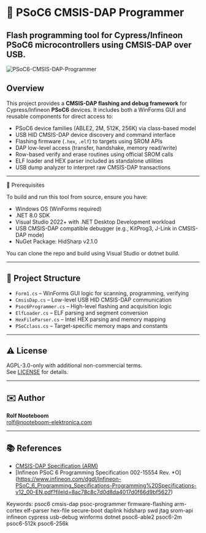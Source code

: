 # 🔧 PSoC6 CMSIS-DAP Programmer

**Flash programming tool for Cypress/Infineon PSoC6 microcontrollers using CMSIS-DAP over USB.**
---
![PSoC6-CMSIS-DAP-Programmer](https://github.com/user-attachments/assets/7db99db2-0286-4bb8-9c06-6bc19e5de43a)


## Overview

This project provides a **CMSIS-DAP flashing and debug framework** for Cypress/Infineon **PSoC6** devices. It includes both a WinForms GUI and reusable components for direct access to:

- PSoC6 device families (ABLE2, 2M, 512K, 256K) via class-based model  
- USB HID CMSIS-DAP device discovery and command interface  
- Flashing firmware (`.hex`, `.elf`) to targets using SROM APIs  
- DAP low-level access (transfer, handshake, memory read/write)  
- Row-based verify and erase routines using official SROM calls  
- ELF loader and HEX parser included as standalone utilities  
- USB dump analyzer to interpret raw CMSIS-DAP transactions  

---

🔧 Prerequisites

To build and run this tool from source, ensure you have:
  - Windows OS (WinForms required)
  - .NET 8.0 SDK
  - Visual Studio 2022+ with .NET Desktop Development workload
  - USB CMSIS-DAP compatible debugger (e.g., KitProg3, J-Link in CMSIS-DAP mode)
  - NuGet Package: HidSharp v2.1.0

You can clone the repo and build using Visual Studio or dotnet build.

---

## 📁 Project Structure

- `Form1.cs` – WinForms GUI logic for scanning, programming, verifying
- `CmsisDap.cs` – Low-level USB HID CMSIS-DAP communication
- `Psoc6Programmer.cs` – High-level flashing and acquisition logic
- `ElfLoader.cs` – ELF parsing and segment conversion
- `HexFileParser.cs` – Intel HEX parsing and memory mapping
- `PSoCclass.cs` – Target-specific memory maps and constants

---

## ⚠️ License

AGPL-3.0-only with additional non-commercial terms.  
See [LICENSE](LICENSE) for details.

---

## ✉️ Author

**Rolf Nooteboom**  
[rolf@nooteboom-elektronica.com](mailto:rolf@nooteboom-elektronica.com)

---


## 📚 References

- [CMSIS-DAP Specification (ARM)](https://arm-software.github.io/CMSIS_5/DAP/html/index.html)
- [Infineon PSoC 6 Programming Specification 002-15554 Rev. *O] (https://www.infineon.com/dgdl/Infineon-PSoC_6_Programming_Specifications-Programming%20Specifications-v12_00-EN.pdf?fileId=8ac78c8c7d0d8da4017d0f66d9bf5627)

Keywords: psoc6 cmsis-dap psoc-programmer firmware-flashing arm-cortex elf-parser hex-file secure-boot daplink hidsharp swd jtag srom-api infineon cypress usb-debug winforms dotnet psoc6-able2 psoc6-2m psoc6-512k psoc6-256k
